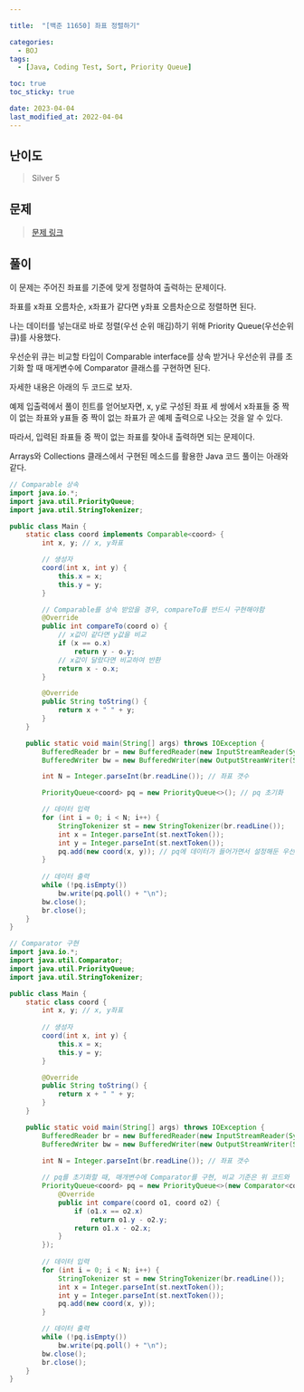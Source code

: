 ```yaml
---

title:  "[백준 11650] 좌표 정렬하기"

categories:
  - BOJ
tags:
  - [Java, Coding Test, Sort, Priority Queue]

toc: true
toc_sticky: true

date: 2023-04-04
last_modified_at: 2022-04-04
---
```



## 난이도

> Silver 5

## 문제

> [문제 링크](https://www.acmicpc.net/problem/11650)

## 풀이

이 문제는 주어진 좌표를 기준에 맞게 정렬하여 출력하는 문제이다.

좌표를 x좌표 오름차순, x좌표가 같다면 y좌표 오름차순으로 정렬하면 된다.

나는 데이터를 넣는대로 바로 정렬(우선 순위 매김)하기 위해 Priority Queue(우선순위 큐)를 사용했다.

우선순위 큐는 비교할 타입이 Comparable interface를 상속 받거나 우선순위 큐를 초기화 할 때 매게변수에 Comparator 클래스를 구현하면 된다.

자세한 내용은 아래의 두 코드로 보자.

예제 입출력에서 풀이 힌트를 얻어보자면, x, y로 구성된 좌표 세 쌍에서 x좌표들 중 짝이 없는 좌표와 y표들 중 짝이 없는 좌표가 곧 예제 출력으로 나오는 것을 알 수 있다.

따라서, 입력된 좌표들 중 짝이 없는 좌표를 찾아내 출력하면 되는 문제이다.

Arrays와 Collections 클래스에서 구현된 메소드를 활용한 Java 코드 풀이는 아래와 같다.

```java
// Comparable 상속
import java.io.*;
import java.util.PriorityQueue;
import java.util.StringTokenizer;

public class Main {
    static class coord implements Comparable<coord> {
        int x, y; // x, y좌표

      	// 생성자
        coord(int x, int y) {
            this.x = x;
            this.y = y;
        }

      	// Comparable를 상속 받았을 경우, compareTo를 반드시 구현해야함
        @Override
        public int compareTo(coord o) {
          	// x값이 같다면 y값을 비교
            if (x == o.x)
                return y - o.y;
          	// x값이 달랐다면 비교하여 반환
            return x - o.x;
        }

        @Override
        public String toString() {
            return x + " " + y;
        }
    }

    public static void main(String[] args) throws IOException {
        BufferedReader br = new BufferedReader(new InputStreamReader(System.in));
        BufferedWriter bw = new BufferedWriter(new OutputStreamWriter(System.out));

        int N = Integer.parseInt(br.readLine()); // 좌표 갯수

        PriorityQueue<coord> pq = new PriorityQueue<>(); // pq 초기화

      	// 데이터 입력
        for (int i = 0; i < N; i++) {
            StringTokenizer st = new StringTokenizer(br.readLine());
            int x = Integer.parseInt(st.nextToken());
            int y = Integer.parseInt(st.nextToken());
            pq.add(new coord(x, y)); // pq에 데이터가 들어가면서 설정해둔 우선순위에 따라 정렬됨
        }
			
      	// 데이터 출력
        while (!pq.isEmpty())
            bw.write(pq.poll() + "\n");
        bw.close();
        br.close();
    }
}

```

```java
// Comparator 구현
import java.io.*;
import java.util.Comparator;
import java.util.PriorityQueue;
import java.util.StringTokenizer;

public class Main {
    static class coord {
        int x, y; // x, y좌표
	
      	// 생성자
        coord(int x, int y) {
            this.x = x;
            this.y = y;
        }

        @Override
        public String toString() {
            return x + " " + y;
        }
    }

    public static void main(String[] args) throws IOException {
        BufferedReader br = new BufferedReader(new InputStreamReader(System.in));
        BufferedWriter bw = new BufferedWriter(new OutputStreamWriter(System.out));

        int N = Integer.parseInt(br.readLine()); // 좌표 갯수
				
      	// pq를 초기화할 때, 매개변수에 Comparator를 구현, 비교 기준은 위 코드와 같음
        PriorityQueue<coord> pq = new PriorityQueue<>(new Comparator<coord>() {
            @Override
            public int compare(coord o1, coord o2) {
                if (o1.x == o2.x)
                    return o1.y - o2.y;
                return o1.x - o2.x;
            }
        });
				
      	// 데이터 입력
        for (int i = 0; i < N; i++) {
            StringTokenizer st = new StringTokenizer(br.readLine());
            int x = Integer.parseInt(st.nextToken());
            int y = Integer.parseInt(st.nextToken());
            pq.add(new coord(x, y));
        }

      	// 데이터 출력
        while (!pq.isEmpty())
            bw.write(pq.poll() + "\n");
        bw.close();
        br.close();
    }
}

```

